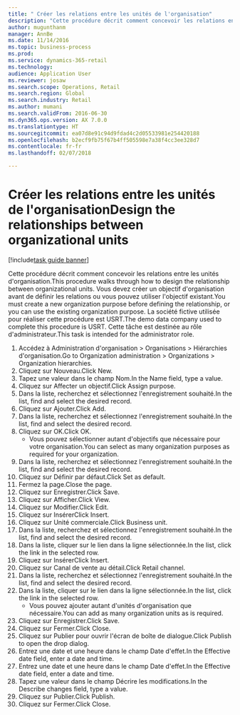 ```yaml
--- 
title: " Créer les relations entre les unités de l'organisation"
description: "Cette procédure décrit comment concevoir les relations entre les unités d'organisation."
author: mugunthanm
manager: AnnBe
ms.date: 11/14/2016
ms.topic: business-process
ms.prod: 
ms.service: dynamics-365-retail
ms.technology: 
audience: Application User
ms.reviewer: josaw
ms.search.scope: Operations, Retail
ms.search.region: Global
ms.search.industry: Retail
ms.author: mumani
ms.search.validFrom: 2016-06-30
ms.dyn365.ops.version: AX 7.0.0
ms.translationtype: HT
ms.sourcegitcommit: ea07d8e91c94d9fdad4c2d05533981e254420188
ms.openlocfilehash: b2ecf9fb75f67b4ff505598e7a38f4cc3ee328d7
ms.contentlocale: fr-fr
ms.lasthandoff: 02/07/2018

---
```

# <a name="design-the-relationships-between-organizational-units"></a><span data-ttu-id="0ff62-103"> Créer les relations entre les unités de l'organisation</span><span class="sxs-lookup"><span data-stu-id="0ff62-103">Design the relationships between organizational units</span></span>

[!include[task guide banner](../includes/task-guide-banner.md)]

<span data-ttu-id="0ff62-104">Cette procédure décrit comment concevoir les relations entre les unités d'organisation.</span><span class="sxs-lookup"><span data-stu-id="0ff62-104">This procedure walks through how to design the relationship between organizational units.</span></span> <span data-ttu-id="0ff62-105">Vous devez créer un objectif d'organisation avant de définir les relations ou vous pouvez utiliser l'objectif existant.</span><span class="sxs-lookup"><span data-stu-id="0ff62-105">You must create a new organization purpose before defining the relationship, or you can use the existing organization purpose.</span></span> <span data-ttu-id="0ff62-106">La société fictive utilisée pour réaliser cette procédure est USRT.</span><span class="sxs-lookup"><span data-stu-id="0ff62-106">The demo data company used to complete this procedure is USRT.</span></span> <span data-ttu-id="0ff62-107">Cette tâche est destinée au rôle d'administrateur.</span><span class="sxs-lookup"><span data-stu-id="0ff62-107">This task is intended for the administrator role.</span></span>

1. <span data-ttu-id="0ff62-108">Accédez à Administration d'organisation > Organisations > Hiérarchies d'organisation.</span><span class="sxs-lookup"><span data-stu-id="0ff62-108">Go to Organization administration > Organizations > Organization hierarchies.</span></span>
2. <span data-ttu-id="0ff62-109">Cliquez sur Nouveau.</span><span class="sxs-lookup"><span data-stu-id="0ff62-109">Click New.</span></span>
3. <span data-ttu-id="0ff62-110">Tapez une valeur dans le champ Nom.</span><span class="sxs-lookup"><span data-stu-id="0ff62-110">In the Name field, type a value.</span></span>
4. <span data-ttu-id="0ff62-111">Cliquez sur Affecter un objectif.</span><span class="sxs-lookup"><span data-stu-id="0ff62-111">Click Assign purpose.</span></span>
5. <span data-ttu-id="0ff62-112">Dans la liste, recherchez et sélectionnez l'enregistrement souhaité.</span><span class="sxs-lookup"><span data-stu-id="0ff62-112">In the list, find and select the desired record.</span></span>
6. <span data-ttu-id="0ff62-113">Cliquez sur Ajouter.</span><span class="sxs-lookup"><span data-stu-id="0ff62-113">Click Add.</span></span>
7. <span data-ttu-id="0ff62-114">Dans la liste, recherchez et sélectionnez l'enregistrement souhaité.</span><span class="sxs-lookup"><span data-stu-id="0ff62-114">In the list, find and select the desired record.</span></span>
8. <span data-ttu-id="0ff62-115">Cliquez sur OK.</span><span class="sxs-lookup"><span data-stu-id="0ff62-115">Click OK.</span></span>
    * <span data-ttu-id="0ff62-116">Vous pouvez sélectionner autant d'objectifs que nécessaire pour votre organisation.</span><span class="sxs-lookup"><span data-stu-id="0ff62-116">You can select as many organization purposes as required for your organization.</span></span>  
9. <span data-ttu-id="0ff62-117">Dans la liste, recherchez et sélectionnez l'enregistrement souhaité.</span><span class="sxs-lookup"><span data-stu-id="0ff62-117">In the list, find and select the desired record.</span></span>
10. <span data-ttu-id="0ff62-118">Cliquez sur Définir par défaut.</span><span class="sxs-lookup"><span data-stu-id="0ff62-118">Click Set as default.</span></span>
11. <span data-ttu-id="0ff62-119">Fermez la page.</span><span class="sxs-lookup"><span data-stu-id="0ff62-119">Close the page.</span></span>
12. <span data-ttu-id="0ff62-120">Cliquez sur Enregistrer.</span><span class="sxs-lookup"><span data-stu-id="0ff62-120">Click Save.</span></span>
13. <span data-ttu-id="0ff62-121">Cliquez sur Afficher.</span><span class="sxs-lookup"><span data-stu-id="0ff62-121">Click View.</span></span>
14. <span data-ttu-id="0ff62-122">Cliquez sur Modifier.</span><span class="sxs-lookup"><span data-stu-id="0ff62-122">Click Edit.</span></span>
15. <span data-ttu-id="0ff62-123">Cliquez sur Insérer</span><span class="sxs-lookup"><span data-stu-id="0ff62-123">Click Insert.</span></span>
16. <span data-ttu-id="0ff62-124">Cliquez sur Unité commerciale.</span><span class="sxs-lookup"><span data-stu-id="0ff62-124">Click Business unit.</span></span>
17. <span data-ttu-id="0ff62-125">Dans la liste, recherchez et sélectionnez l'enregistrement souhaité.</span><span class="sxs-lookup"><span data-stu-id="0ff62-125">In the list, find and select the desired record.</span></span>
18. <span data-ttu-id="0ff62-126">Dans la liste, cliquer sur le lien dans la ligne sélectionnée.</span><span class="sxs-lookup"><span data-stu-id="0ff62-126">In the list, click the link in the selected row.</span></span>
19. <span data-ttu-id="0ff62-127">Cliquez sur Insérer</span><span class="sxs-lookup"><span data-stu-id="0ff62-127">Click Insert.</span></span>
20. <span data-ttu-id="0ff62-128">Cliquez sur Canal de vente au détail.</span><span class="sxs-lookup"><span data-stu-id="0ff62-128">Click Retail channel.</span></span>
21. <span data-ttu-id="0ff62-129">Dans la liste, recherchez et sélectionnez l'enregistrement souhaité.</span><span class="sxs-lookup"><span data-stu-id="0ff62-129">In the list, find and select the desired record.</span></span>
22. <span data-ttu-id="0ff62-130">Dans la liste, cliquer sur le lien dans la ligne sélectionnée.</span><span class="sxs-lookup"><span data-stu-id="0ff62-130">In the list, click the link in the selected row.</span></span>
    * <span data-ttu-id="0ff62-131">Vous pouvez ajouter autant d'unités d'organisation que nécessaire.</span><span class="sxs-lookup"><span data-stu-id="0ff62-131">You can add as many organization units as is required.</span></span>  
23. <span data-ttu-id="0ff62-132">Cliquez sur Enregistrer.</span><span class="sxs-lookup"><span data-stu-id="0ff62-132">Click Save.</span></span>
24. <span data-ttu-id="0ff62-133">Cliquez sur Fermer.</span><span class="sxs-lookup"><span data-stu-id="0ff62-133">Click Close.</span></span>
25. <span data-ttu-id="0ff62-134">Cliquez sur Publier pour ouvrir l'écran de boîte de dialogue.</span><span class="sxs-lookup"><span data-stu-id="0ff62-134">Click Publish to open the drop dialog.</span></span>
26. <span data-ttu-id="0ff62-135">Entrez une date et une heure dans le champ Date d'effet.</span><span class="sxs-lookup"><span data-stu-id="0ff62-135">In the Effective date field, enter a date and time.</span></span>
27. <span data-ttu-id="0ff62-136">Entrez une date et une heure dans le champ Date d'effet.</span><span class="sxs-lookup"><span data-stu-id="0ff62-136">In the Effective date field, enter a date and time.</span></span>
28. <span data-ttu-id="0ff62-137">Tapez une valeur dans le champ Décrire les modifications.</span><span class="sxs-lookup"><span data-stu-id="0ff62-137">In the Describe changes field, type a value.</span></span>
29. <span data-ttu-id="0ff62-138">Cliquez sur Publier.</span><span class="sxs-lookup"><span data-stu-id="0ff62-138">Click Publish.</span></span>
30. <span data-ttu-id="0ff62-139">Cliquez sur Fermer.</span><span class="sxs-lookup"><span data-stu-id="0ff62-139">Click Close.</span></span>


